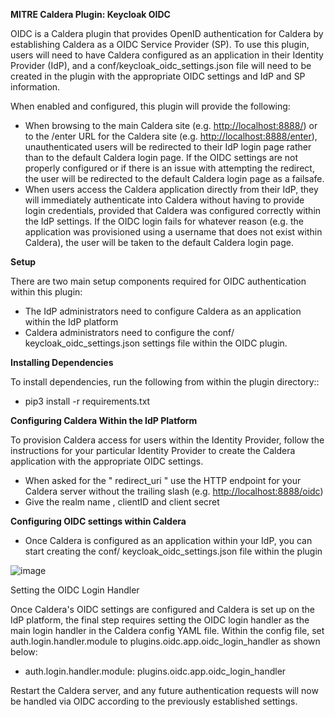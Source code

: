**MITRE Caldera Plugin: Keycloak OIDC**

OIDC is a Caldera plugin that provides OpenID authentication for Caldera by establishing Caldera as a OIDC Service Provider (SP). To use this plugin, users will need to have Caldera configured as an application in their Identity Provider (IdP), and a conf/keycloak_oidc_settings.json file will need to be created in the plugin with the appropriate OIDC settings and IdP and SP information.

When enabled and configured, this plugin will provide the following:

- When browsing to the main Caldera site (e.g. <http://localhost:8888/>) or to the /enter URL for the Caldera site (e.g. <http://localhost:8888/enter>), unauthenticated users will be redirected to their IdP login page rather than to the default Caldera login page. If the OIDC settings are not properly configured or if there is an issue with attempting the redirect, the user will be redirected to the default Caldera login page as a failsafe.
- When users access the Caldera application directly from their IdP, they will immediately authenticate into Caldera without having to provide login credentials, provided that Caldera was configured correctly within the IdP settings. If the OIDC login fails for whatever reason (e.g. the application was provisioned using a username that does not exist within Caldera), the user will be taken to the default Caldera login page.

**Setup**

There are two main setup components required for OIDC authentication within this plugin:

- The IdP administrators need to configure Caldera as an application within the IdP platform
- Caldera administrators need to configure the conf/ keycloak_oidc_settings.json settings file within the OIDC plugin.

**Installing Dependencies**

To install dependencies, run the following from within the plugin directory::

- pip3 install -r requirements.txt

**Configuring Caldera Within the IdP Platform**

To provision Caldera access for users within the Identity Provider, follow the instructions for your particular Identity Provider to create the Caldera application with the appropriate OIDC settings.

- When asked for the " redirect_uri " use the HTTP endpoint for your Caldera server without the trailing slash (e.g. <http://localhost:8888/oidc>)
- Give the realm name , clientID and client secret

**Configuring OIDC settings within Caldera**

- Once Caldera is configured as an application within your IdP, you can start creating the conf/ keycloak_oidc_settings.json file within the plugin

![image](https://github.com/Sandiptank70/caldera/assets/53286381/ee7a1320-1e6b-4315-b1cb-919658517166)


Setting the OIDC Login Handler

Once Caldera's OIDC settings are configured and Caldera is set up on the IdP platform, the final step requires setting the OIDC login handler as the main login handler in the Caldera config YAML file. Within the config file, set auth.login.handler.module to plugins.oidc.app.oidc_login_handler as shown below:

- auth.login.handler.module: plugins.oidc.app.oidc_login_handler

Restart the Caldera server, and any future authentication requests will now be handled via OIDC according to the previously established settings.
